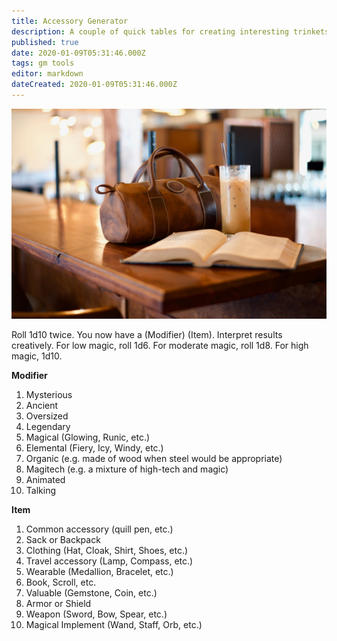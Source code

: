 ```yaml
---
title: Accessory Generator
description: A couple of quick tables for creating interesting trinkets in session 0
published: true
date: 2020-01-09T05:31:46.000Z
tags: gm tools
editor: markdown
dateCreated: 2020-01-09T05:31:46.000Z
---
```


![Featured Image](accessory-generators.jpg)

Roll 1d10 twice. You now have a (Modifier) (Item). Interpret results creatively. For low magic, roll 1d6. For moderate magic, roll 1d8. For high magic, 1d10.

**Modifier**

1. Mysterious
2. Ancient
3. Oversized
4. Legendary
5. Magical (Glowing, Runic, etc.)
6. Elemental (Fiery, Icy, Windy, etc.)
7. Organic (e.g. made of wood when steel would be appropriate)
8. Magitech (e.g. a mixture of high-tech and magic)
9. Animated
10. Talking

**Item**

1. Common accessory (quill pen, etc.)
2. Sack or Backpack
3. Clothing (Hat, Cloak, Shirt, Shoes, etc.)
4. Travel accessory (Lamp, Compass, etc.)
5. Wearable (Medallion, Bracelet, etc.)
6. Book, Scroll, etc.
7. Valuable (Gemstone, Coin, etc.)
8. Armor or Shield
9. Weapon (Sword, Bow, Spear, etc.)
10. Magical Implement (Wand, Staff, Orb, etc.)


    